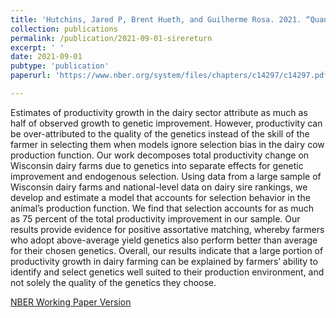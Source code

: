 ```yaml
---
title: 'Hutchins, Jared P, Brent Hueth, and Guilherme Rosa. 2021. “Quantifying Heterogeneous Returns to Genetic Selection: Evidence from Wisconsin Dairies.” *Economics of Research and Innovation in Agriculture* ed. Petra Moser (Chicago: University of Chicago Press, 2021)'
collection: publications
permalink: /publication/2021-09-01-sirereturn
excerpt: ' '
date: 2021-09-01
pubtype: 'publication'
paperurl: 'https://www.nber.org/system/files/chapters/c14297/c14297.pdf'

---
```


Estimates of productivity growth in the dairy sector attribute as much as half of observed growth to genetic improvement. However, productivity can be over-attributed to the quality of the genetics instead of the skill of the farmer in selecting them when models ignore selection bias in the dairy cow production function. Our work decomposes total productivity change on Wisconsin dairy farms due to genetics into separate effects for genetic improvement and endogenous selection. Using data from a large sample of Wisconsin dairy farms and national-level data on dairy sire rankings, we develop and estimate a model that accounts for selection behavior in the animal’s production function. We find that selection accounts for as much as 75 percent of the total productivity improvement in our sample. Our results provide evidence for positive assortative matching, whereby farmers who adopt above-average yield genetics also perform better than average for their chosen genetics. Overall, our results indicate that a large portion of productivity growth in dairy farming can be explained by farmers’ ability to identify and select genetics well suited to their production environment, and not solely the quality of the genetics they choose. 

[NBER Working Paper Version](https://www.nber.org/papers/w26417)